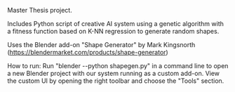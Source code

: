 Master Thesis project.

Includes Python script of creative AI system using a genetic algorithm with a fitness function based on K-NN regression to generate random shapes.

Uses the Blender add-on "Shape Generator" by Mark Kingsnorth (https://blendermarket.com/products/shape-generator)

How to run:
Run "blender --python shapegen.py" in a command line to open a new Blender project with our system running as a custom add-on.
View the custom UI by opening the right toolbar and choose the "Tools" section.
